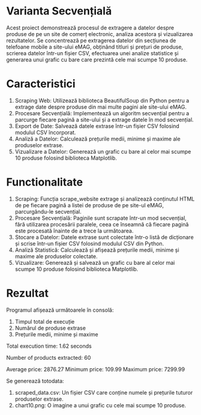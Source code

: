 # Varianta Secvențială
Acest proiect demonstrează procesul de extragere a datelor despre produse de pe un site de comerț electronic, analiza acestora și vizualizarea rezultatelor. Se concentrează pe extragerea datelor din secțiunea de telefoane mobile a site-ului eMAG, obținând titluri și prețuri de produse, scrierea datelor într-un fișier CSV, efectuarea unei analize statistice și generarea unui grafic cu bare care prezintă cele mai scumpe 10 produse.

# Caracteristici
1. Scraping Web: Utilizează biblioteca BeautifulSoup din Python pentru a extrage date despre produse din mai multe pagini ale site-ului eMAG. 
2. Procesare Secvențială: Implementează un algoritm secvențial pentru a parcurge fiecare pagină a site-ului și a extrage datele în mod secvențial. 
3. Export de Date: Salvează datele extrase într-un fișier CSV folosind modulul CSV încorporat. 
4. Analiză a Datelor: Calculează prețurile medii, minime și maxime ale produselor extrase. 
5. Vizualizare a Datelor: Generează un grafic cu bare al celor mai scumpe 10 produse folosind biblioteca Matplotlib.

# Functionalitate
1. Scraping: Funcția scrape_website extrage și analizează conținutul HTML de pe fiecare pagină a listei de produse de pe site-ul eMAG, parcurgându-le secvențial. 
2. Procesare Secvențială: Paginile sunt scrapate într-un mod secvențial, fără utilizarea procesării paralele, ceea ce înseamnă că fiecare pagină este procesată înainte de a trece la următoarea. 
3. Stocare a Datelor: Datele extrase sunt colectate într-o listă de dicționare și scrise într-un fișier CSV folosind modulul CSV din Python. 
4. Analiză Statistică: Calculează și afișează prețurile medii, minime și maxime ale produselor colectate. 
5. Vizualizare: Generează și salvează un grafic cu bare al celor mai scumpe 10 produse folosind biblioteca Matplotlib.

# Rezultat
Programul afișează următoarele în consolă:
1. Timpul total de execuție 
2. Numărul de produse extrase 
3. Prețurile medii, minime și maxime
   
Total execution time: 1.62 seconds

Number of products extracted: 60

Average price: 2876.27
Minimum price: 109.99
Maximum price: 7299.99

Se generează totodata:
1. scraped_data.csv: Un fișier CSV care conține numele și prețurile tuturor produselor extrase. 
2. chart10.png: O imagine a unui grafic cu cele mai scumpe 10 produse.
